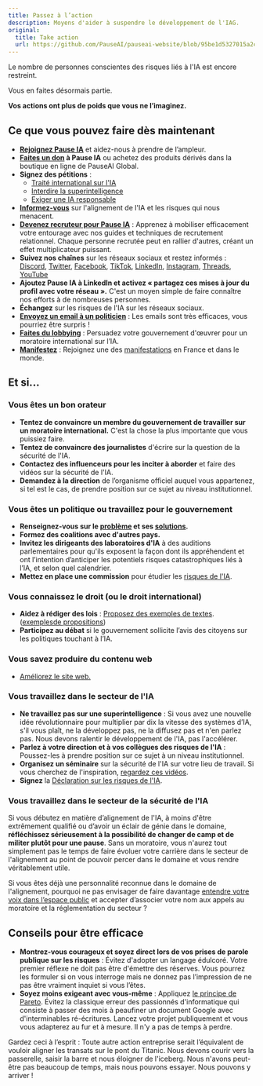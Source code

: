 ```yaml
---
title: Passez à l’action
description: Moyens d'aider à suspendre le développement de l'IAG.
original:
  title: Take action
  url: https://github.com/PauseAI/pauseai-website/blob/95be1d5327015a2c41f5c518d92812d7f6c79bda/src/posts/action.md
---
```


Le nombre de personnes conscientes des risques liés à l'IA est encore restreint.

Vous en faites désormais partie.

**Vos actions ont plus de poids que vous ne l’imaginez.**

## Ce que vous pouvez faire dès maintenant

- **[Rejoignez Pause IA](/rejoindre)** et aidez-nous à prendre de l’ampleur.
- **[Faites un don](/dons) à Pause IA** ou achetez des produits dérivés dans la boutique en ligne de PauseAI Global.
- **Signez des pétitions** :
  - [Traité international sur l'IA](https://aitreaty.org/)
  - [Interdire la superintelligence](https://www.change.org/p/ban-superintelligence-stop-ai-driven-human-extinction-risk?utm_content=cl_sharecopy_37871653_en-US%3A4&recruited_by_id=91d3fbf0-cc46-11ee-911b-5975de1bf878&utm_source=share_petition&utm_medium=copylink&utm_campaign=psf_combo_share_initial&share_bandit_exp=initial-37871653-en-US)
  - [Exiger une IA responsable](https://www.change.org/p/artificial-intelligence-time-is-running-out-for-responsible-ai-development-2a2f1a13-b63a-4d8c-979b-b144bded2f48)
- **[Informez-vous](/dangers)** sur l'alignement de l'IA et les risques qui nous menacent.
- **[Devenez recruteur pour Pause IA](/recrutement)** : Apprenez à mobiliser efficacement votre entourage avec nos guides et techniques de recrutement relationnel. Chaque personne recrutée peut en rallier d'autres, créant un effet multiplicateur puissant.
- **Suivez nos chaînes** sur les réseaux sociaux et restez informés : [Discord](https://discord.gg/vyXGd7AeGc), [Twitter](https://twitter.com/pause_ia), [Facebook](https://www.facebook.com/Pause.IA), [TikTok](https://www.tiktok.com/@pause_ia), [LinkedIn](https://www.linkedin.com/company/pause-ia/), [Instagram](https://www.instagram.com/pause_ia), [Threads](https://www.threads.net/@pause_ia), [YouTube](https://www.youtube.com/@Pause_IA)
- **Ajoutez Pause IA à LinkedIn et activez « partagez ces mises à jour du profil avec votre réseau ».** C'est un moyen simple de faire connaître nos efforts à de nombreuses personnes.
- **Échangez** sur les risques de l'IA sur les réseaux sociaux.
- **[Envoyez un email à un politicien](https://pauseai.info/email-builder)** : Les emails sont très efficaces, vous pourriez être surpris !
- **[Faites du lobbying](https://pauseai.info/lobby-tips)** : Persuadez votre gouvernement d'œuvrer pour un moratoire international sur l’IA.
- **[Manifestez](https://pauseai.info/protests)** : Rejoignez une des [manifestations](https://pauseai.info/protests) en France et dans le monde.

## Et si...

### Vous êtes un bon orateur

- **Tentez de convaincre un membre du gouvernement de travailler sur un moratoire international.** C'est la chose la plus importante que vous puissiez faire.
- **Tentez de convaincre des journalistes** d'écrire sur la question de la sécurité de l'IA.
- **Contactez des influenceurs pour les inciter à aborder** et faire des vidéos sur la sécurité de l'IA.
- **Demandez à la direction** de l’organisme officiel auquel vous appartenez, si tel est le cas, de prendre position sur ce sujet au niveau institutionnel.

### Vous êtes un politique ou travaillez pour le gouvernement

- **Renseignez-vous sur le [problème](/dangers) et ses [solutions](/propositions).**
- **Formez des coalitions avec d'autres pays.**
- **Invitez les dirigeants des laboratoires d'IA** à des auditions parlementaires pour qu'ils exposent la façon dont ils appréhendent et ont l’intention d’anticiper les potentiels risques catastrophiques liés à l’IA, et selon quel calendrier.
- **Mettez en place une commission** pour étudier les [risques de l'IA](/dangers).

### Vous connaissez le droit (ou le droit international)

- **Aidez à rédiger des lois** : [Proposez des exemples de textes](https://www.campaignforaisafety.org/celebrating-the-winners-law-student-moratorium-treaty-competition/). ([exemples](https://futureoflife.org/wp-content/uploads/2023/04/FLI_Policymaking_In_The_Pause.pdf)[de propositions](https://www.openphilanthropy.org/research/12-tentative-ideas-for-us-ai-policy/))
- **Participez au débat** si le gouvernement sollicite l’avis des citoyens sur les politiques touchant à l’IA.

### Vous savez produire du contenu web

- [Améliorez le site web.](https://github.com/moiri-gamboni/pauseai-france)

### Vous travaillez dans le secteur de l'IA

- **Ne travaillez pas sur une superintelligence** : Si vous avez une nouvelle idée révolutionnaire pour multiplier par dix la vitesse des systèmes d’IA, s'il vous plaît, ne la développez pas, ne la diffusez pas et n'en parlez pas. Nous devons ralentir le développement de l'IA, pas l'accélérer.
- **Parlez à votre direction et à vos collègues des risques de l'IA** : Poussez-les à prendre position sur ce sujet à un niveau institutionnel.
- **Organisez un séminaire** sur la sécurité de l'IA sur votre lieu de travail. Si vous cherchez de l'inspiration, [regardez ces vidéos](https://pauseai.info/learn#videos).
- **Signez** la [Déclaration sur les risques de l'IA](https://www.safe.ai/work/statement-on-ai-risk).

### Vous travaillez dans le secteur de la sécurité de l'IA

Si vous débutez en matière d’alignement de l'IA, à moins d'être extrêmement qualifié ou d’avoir un éclair de génie dans le domaine, **réfléchissez sérieusement à la possibilité de changer de camp et de militer plutôt pour une pause**. Sans un moratoire, vous n'aurez tout simplement pas le temps de faire évoluer votre carrière dans le secteur de l'alignement au point de pouvoir percer dans le domaine et vous rendre véritablement utile.

Si vous êtes déjà une personnalité reconnue dans le domaine de l'alignement, pourquoi ne pas envisager de faire davantage [entendre votre voix dans l’espace public](https://twitter.com/TrustlessState/status/1651538022360285187) et accepter d’associer votre nom aux appels au moratoire et la réglementation du secteur ?

## Conseils pour être efficace

- **Montrez-vous courageux et soyez direct lors de vos prises de parole publique sur les risques** : Évitez d'adopter un langage édulcoré. Votre premier réflexe ne doit pas être d'émettre des réserves. Vous pourrez les formuler si on vous interroge mais ne donnez pas l’impression de ne pas être vraiment inquiet si vous l’êtes.
- **Soyez moins exigeant avec vous-même** : Appliquez [le principe de Pareto](https://fr.wikipedia.org/wiki/Principe_de_Pareto). Évitez la classique erreur des passionnés d'informatique qui consiste à passer des mois à peaufiner un document Google avec d'interminables ré-écritures. Lancez votre projet publiquement et vous vous adapterez au fur et à mesure. Il n'y a pas de temps à perdre.

Gardez ceci à l’esprit : Toute autre action entreprise serait l’équivalent de vouloir aligner les transats sur le pont du Titanic. Nous devons courir vers la passerelle, saisir la barre et nous éloigner de l'iceberg. Nous n'avons peut-être pas beaucoup de temps, mais nous pouvons essayer. Nous pouvons y arriver !

